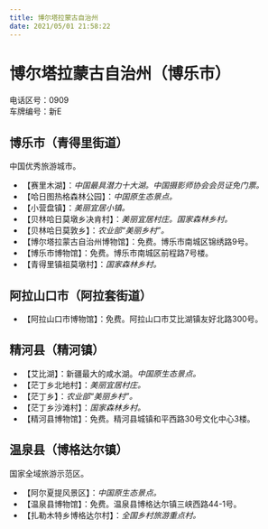 ```yaml
---
title: 博尔塔拉蒙古自治州  
date: 2021/05/01 21:58:22  
---
```

  
# 博尔塔拉蒙古自治州（博乐市）  
电话区号：0909  
车牌编号：新E  

## 博乐市（青得里街道）  
中国优秀旅游城市。  
* 【赛里木湖】：*中国最具潜力十大湖。中国摄影师协会会员证免门票。*  
* 【哈日图热格森林公园】：*中国原生态景点。*  
* 【小营盘镇】：*美丽宜居小镇。*  
* 【贝林哈日莫墩乡决肯村】：*美丽宜居村庄。国家森林乡村。*  
* 【贝林哈日莫敦乡】：*农业部“美丽乡村”。*  
* 【博尔塔拉蒙古自治州博物馆】：免费。博乐市南城区锦绣路9号。  
* 【博乐市博物馆】：免费。博乐市南城区前程路7号楼。  
* 【青得里镇祖莫墩村】：*国家森林乡村。*  

## 阿拉山口市（阿拉套街道）  
* 【阿拉山口市博物馆】：免费。阿拉山口市艾比湖镇友好北路300号。  

## 精河县（精河镇）  
* 【艾比湖】：新疆最大的咸水湖。*中国原生态景点。*  
* 【茫丁乡北地村】：*美丽宜居村庄。*  
* 【茫丁乡】：*农业部“美丽乡村”。*  
* 【茫丁乡沙滩村】：*国家森林乡村。*  
* 【精河县博物馆】：免费。精河县城镇和平西路30号文化中心3楼。  

## 温泉县（博格达尔镇）  
国家全域旅游示范区。  
* 【阿尔夏提风景区】：*中国原生态景点。*  
* 【温泉县博物馆】：免费。温泉县博格达尔镇三峡西路44-1号。  
* 【扎勒木特乡博格达尔村】：*全国乡村旅游重点村。*  
